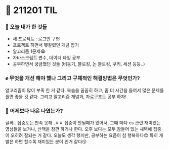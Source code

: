 # :rocket: 211201 TIL

### :seedling: 오늘 내가 한 것들
* 새 프로젝트 : 로그인 구현
* 프로젝트 하면서 헷갈렸던 개념 잡기 
* 알고리즘 1문제😭
* 자바스크립트 변수, 데이터 타입 공부 
* 공부하면서 궁금했던 것들 (비동기, 블로킹, 논 블로킹, 쿠키, 세션 등등..)


### :fist: 무엇을 개선 해야 했나  그리고 구체적인 해결방법은 무엇인가?
알고리즘이 많이 부족 한 거 같다.
복습을 꼼꼼히 하고, 좀 더 시간을 들여서 많은 문제를 풀면 좋을 것 같다.
그리고 알고리즘 개념과, 자료구조도 공부 하자!

### :muscle: 어제보다 나은 나였는가?  
글쎄.. 집중도는 만족 못해..ㅎㅎ 집중이 안될때가 있어서, 
그때 마다 cs 관련 재미있는 영상들을 보거나, 
산책을 잠깐 하거나 한다.
오후 보다는 모두 잠들어 있는 새벽에 집중이 오히려 잘되는 거 같다.
오늘도 생각 했지만, 공부하는 요즘이 참 행복하다😌
특히 개발은 하면 할수록 재미있는 분야 인거 같다😚